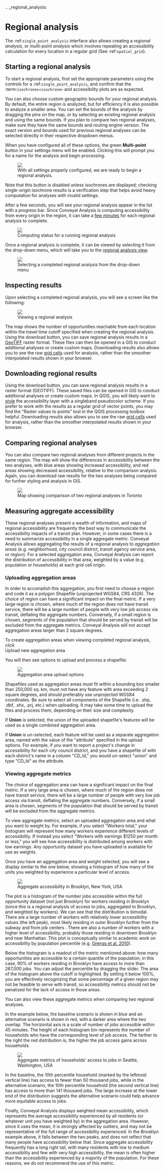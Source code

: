 .. _regional_analysis:
# Regional analysis

The :ref:`single_point_analysis` interface also allows creating a *regional analysis*, or *multi-point analysis* which involves repeating an accessibility calculation for every location in a regular grid (See :ref:`spatial_grid`).

## Starting a regional analysis

To start a regional analysis, first set the appropriate parameters using the controls for a :ref:`single_point_analysis`, and confirm that the :term:`isochrones<isochrone>` and accessibility plots are as expected.

You can also choose custom geographic bounds for your regional analysis. By default, the entire region is analyzed, but for efficiency it is also possible to analyze a smaller area. You can set the bounds of the analysis by dragging the pins on the map, or by selecting an existing regional analysis and using the same bounds. If you plan to compare two regional analyses, make sure they have the same bounds and routing engine version. The exact version and bounds used for previous regional analyses can be selected directly in their respective dropdown menus. 

When you have configured all of these options, the green **Multi-point**<i class="fa fa-plus"></i> button in your settings menu will be enabled. Clicking this will prompt you for a name for the analysis and begin processing. 

<figure>
  <img src="../img/ready-for-regional-analysis.png" />
    <figcaption>With all settings properly configured, we are ready to begin a regional analysis.</figcaption>
</figure>

Note that this button is disabled unless isochrones are displayed; checking single-origin isochrone results is a verification step that helps avoid heavy computation for analyses with invalid settings.

After a few seconds, you will see your regional analysis appear in the list with a progress bar. Since Conveyal Analysis is computing accessibility from every origin in the region, it can take a [few minutes](../learn-more/faq.html#how-long-should-each-regional-analysis-take) for each regional analysis to complete.

<figure>
  <img src="../img/regional-progress.png" />
    <figcaption>Computing status for a running regional analysis</figcaption>
</figure>

Once a regional analysis is complete, it can be viewed by selecting it from the drop-down menu, which will take you to the [regional analysis view](regional.html).

<figure>
  <img src="../img/regional-selection.png" />
    <figcaption>Selecting a completed regional analysis from the drop-down menu</figcaption>
</figure>

## Inspecting results
Upon selecting a completed regional analysis, you will see a screen like the following:

<figure>
  <img src="../img/regional.png" />
  <figcaption>Viewing a regional analysis</figcaption>
</figure>

The map shows the number of opportunities reachable from each location within the travel time cutoff specified when creating the regional analysis. Using the download button, you can save regional analysis results in a [GeoTIFF](https://en.wikipedia.org/wiki/GeoTIFF) raster format. These files can then be opened in a GIS to conduct additional analyses or create custom maps. Downloading results also allows you to see the raw [grid cells](methodology.html#spatial-resolution) used for analysis, rather than the smoother interpolated results shown in your browser.

## Downloading regional results

Using the download button, you can save regional analysis results in a raster format (GEOTIFF). These saved files can be opened in GIS to conduct additional analyses or create custom maps. In QGIS, you will likely want to [style](https://docs.qgis.org/2.8/en/docs/training_manual/rasters/changing_symbology.html#basic-fa-changing-raster-layer-symbology) the accessibility layer with a singleband pseudocolor scheme. If you prefer to work with the results as a regular grid of vector points, you may find the "Raster values to points" tool in the QGIS processing toolbox helpful. Downloading results also allows you to see the raw [grid cells](methodology.html#spatial-resolution) used for analysis, rather than the smoother interpolated results shown in your browser.

## Comparing regional analyses

You can also compare two regional analyses from different projects in the same region. The map will show the differences in accessibility between the two analyses, with blue areas showing increased accessibility, and red areas showing decreased accessibility, relative to the comparison analysis. Again, you can download raw results for the two analyses being compared for further styling and analysis in GIS.

<figure>
  <img src="../img/regional-comparison.png" />
    <figcaption>Map showing comparison of two regional analyses in Toronto</figcaption>
</figure>

## Measuring aggregate accessibility

These regional analyses present a wealth of information, and maps of regional accessibility are frequently the best way to communicate the accessibility impacts of a transit plan. However, in some cases there is a need to summarize accessibility in a single aggregate metric. Conveyal Analysis allows aggregating the results of a regional analysis to _aggregation areas_ (e.g. neighborhood, city council district, transit agency service area, or region). For a selected aggregation area, Conveyal Analysis can report the distribution of accessibility in that area, weighted by a value (e.g. population or households) at each grid cell origin.

### Uploading aggregation areas

In order to accomplish this aggregation, you first need to choose a region and code it as a polygon Shapefile (unprojected WGS84, CRS 4326). The choice of region can have a significant impact on the final metric. If a very large region is chosen, where much of the region does not have transit service, there will be a large number of people with very low job access via transit, deflating the aggregate numbers. Conversely, if a small region is chosen, segments of the population that should be served by transit will be excluded from the aggregate metrics. Conveyal Analysis will not accept aggregation areas larger than 2 square degrees.

To create aggregation areas when viewing completed regional analysis, click
<br><span class="btn btn-info">Upload new aggregation area <i class="fa fa-caret-down"></i></span>

You will then see options to upload and process a shapefile:

<figure>
  <img src="../img/upload-aggregation-area.png" />
  <figcaption>Aggregation area upload options</figcaption>
</figure>

Shapefiles used as aggregation areas must fit within a bounding box smaller than 250,000 sq. km, must not have any feature with area exceeding 2 square degrees, and should preferably use unprojected WGS84 coordinates. Be sure to select all components of the Shapefile (i.e. .shp, .dbf, .shx, .prj, etc.) when uploading. It may take some time to upload the files and process them, depending on their size and complexity.

If **Union** is selected, the union of the uploaded shapefile's features will be used as a single combined aggregation area.

If **Union** is un-selected, each feature will be used as a separate aggregation area, named with the value of the "attribute" specified in the upload options. For example, if you want to report a project's change in accessibility for each city council district, and you have a shapefile of with each district's name in a column "CD_Id," you would un-select "union" and type "CD_Id" as the attribute.

### Viewing aggregate metrics

The choice of aggregation area can have a significant impact on the final metric. If a very large area is chosen, where much of the region does not have transit service, there will be a large number of people with very low job access via transit, deflating the aggregate numbers. Conversely, if a small area is chosen, segments of the population that should be served by transit will be excluded from the aggregate metrics.

To view aggregate metrics, select an uploaded aggregation area and what you want to weight by. For example, if you select "Workers total," your histogram will represent how many workers experience different levels of accessibility. If instead you select "Workers with earnings \$1250 per month or less," you will see how accessibility is distributed among workers with low earnings. Any opportunity dataset you have uploaded is available for use as weights.

Once you have an aggregation area and weight selected, you will see a display similar to the one below, showing a histogram of how many of the units you weighted by experience a particular level of access.

<figure>
  <img src="../img/aggregate-accessibility.png" />
  <figcaption>Aggregate accessibility in Brooklyn, New York, USA</figcaption>
</figure>

The plot is a histogram of the number jobs accessible within the full opportunity dataset (not just Brooklyn) for workers residing in Brooklyn (since this is a regional analysis of access to jobs, aggregated to Brooklyn, and weighted by workers). We can see that the distribution is bimodal. There are a large number of workers with relatively lower accessibility values (the left peak), most likely residing in outer Brooklyn further from the subway and from job centers . There are also a number of workers with a higher level of accessibility, probably those residing in downtown Brooklyn and near Manhattan. This plot is conceptually similar to academic work on accessibility by population percentile (e.g. [Grengs et al. 2010](http://journals.sagepub.com/doi/10.1177/0739456X10363278)).

Below the histogram is a readout of the metric mentioned above: how many opportunities are accessible to a certain quantile of the population; in this case, 90% of workers residing in Brooklyn have access to more than 267,000 jobs. You can adjust the percentile by dragging the slider. The area of the histogram above the cutoff is highlighted. By setting it below 100%, you are effectively recognizing that some percentage of a given region may not be feasible to serve with transit, so accessibility metrics should not be penalized for the lack of access in those areas.

You can also view these aggregate metrics when comparing two regional analyses.

In the example below, the baseline scenario is shown in blue and an alternative scenario is shown in red, with a darker area where the two overlap. The horizontal axis is a scale of number of jobs accessible within 45 minutes. The height of each histogram bin represents the number of households who have the corresponding level of job access. The farther to the right the red distribution is, the higher the job access gains across households.

<figure>
  <img src="../img/seattle-comparison.jpeg" />
  <figcaption>Aggregate metrics of households' access to jobs in Seattle, Washington, USA</figcaption>
</figure>

In the baseline, the 10th percentile household (marked by the leftmost vertical line) has access to fewer than 50 thousand jobs, while in the alternative scenario, the 10th percentile household (the second vertical line) has access to more than 141 thousand jobs. The large increase at the lower end of the distribution suggests the alternative scenario could help advance more equitable access to jobs.

Finally, Conveyal Analysis displays weighted mean accessibility, which represents the average accessibility experienced by all residents (or whatever unit you have weighted by) in the aggregation area. However, since it uses the mean, it is strongly affected by outliers, and may not be representative of the full range of accessibility experienced. In the Brooklyn example above, it falls between the two peaks, and does not reflect that many people have accessibility below that. Since aggregate accessibility frequently has a long right tail, with many residents with low to medium accessibility and few with very high accessibility, the mean is often higher than the accessibility experienced by a majority of the population. For these reasons, we do not recommend the use of this metric.
